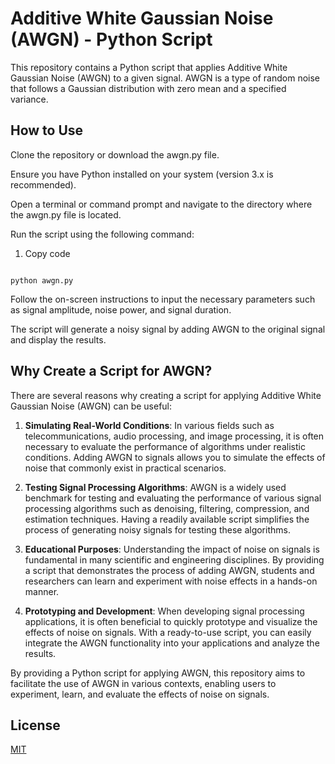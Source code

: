 # Additive White Gaussian Noise (AWGN) - Python Script
This repository contains a Python script that applies Additive White Gaussian Noise (AWGN) to a given signal. AWGN is a type of random noise that follows a Gaussian distribution with zero mean and a specified variance.

## How to Use
Clone the repository or download the awgn.py file.

Ensure you have Python installed on your system (version 3.x is recommended).

Open a terminal or command prompt and navigate to the directory where the awgn.py file is located.

Run the script using the following command:

 1. Copy code
```shell

python awgn.py
```
Follow the on-screen instructions to input the necessary parameters such as signal amplitude, noise power, and signal duration.

The script will generate a noisy signal by adding AWGN to the original signal and display the results.

## Why Create a Script for AWGN?
There are several reasons why creating a script for applying Additive White Gaussian Noise (AWGN) can be useful:

1. **Simulating Real-World Conditions**: In various fields such as telecommunications, audio processing, and image processing, it is often necessary to evaluate the performance of algorithms under realistic conditions. Adding AWGN to signals allows you to simulate the effects of noise that commonly exist in practical scenarios.

2. **Testing Signal Processing Algorithms**: AWGN is a widely used benchmark for testing and evaluating the performance of various signal processing algorithms such as denoising, filtering, compression, and estimation techniques. Having a readily available script simplifies the process of generating noisy signals for testing these algorithms.

3. **Educational Purposes**: Understanding the impact of noise on signals is fundamental in many scientific and engineering disciplines. By providing a script that demonstrates the process of adding AWGN, students and researchers can learn and experiment with noise effects in a hands-on manner.

4. **Prototyping and Development**: When developing signal processing applications, it is often beneficial to quickly prototype and visualize the effects of noise on signals. With a ready-to-use script, you can easily integrate the AWGN functionality into your applications and analyze the results.

By providing a Python script for applying AWGN, this repository aims to facilitate the use of AWGN in various contexts, enabling users to experiment, learn, and evaluate the effects of noise on signals.


## License

[MIT](https://choosealicense.com/licenses/mit/)
